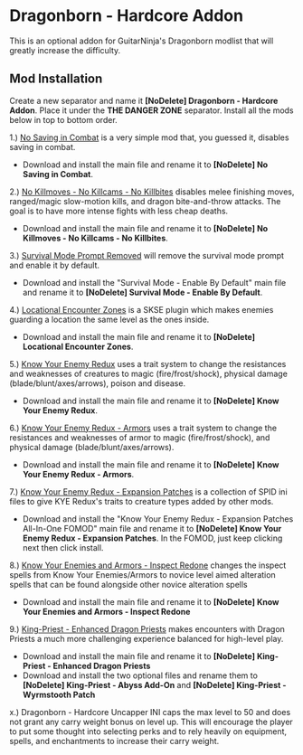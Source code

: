 # Dragonborn - Hardcore Addon
This is an optional addon for GuitarNinja's Dragonborn modlist that will greatly increase the difficulty.



## Mod Installation
Create a new separator and name it **[NoDelete] Dragonborn - Hardcore Addon**. Place it under the **THE DANGER ZONE** separator. Install all the mods below in top to bottom order.

1.) [No Saving in Combat](https://www.nexusmods.com/skyrimspecialedition/mods/29914) is a very simple mod that, you guessed it, disables saving in combat.
  - Download and install the main file and rename it to **[NoDelete] No Saving in Combat**.

2.) [No Killmoves - No Killcams - No Killbites](https://www.nexusmods.com/skyrimspecialedition/mods/13395) disables melee finishing moves, ranged/magic slow-motion kills, and dragon bite-and-throw attacks. The goal is to have more intense fights with less cheap deaths.
  - Download and install the main file and rename it to **[NoDelete] No Killmoves - No Killcams - No Killbites**.

3.) [Survival Mode Prompt Removed](https://www.nexusmods.com/skyrimspecialedition/mods/59049) will remove the survival mode prompt and enable it by default.
  - Download and install the "Survival Mode - Enable By Default" main file and rename it to **[NoDelete] Survival Mode - Enable By Default**.

4.) [Locational Encounter Zones](https://www.nexusmods.com/skyrimspecialedition/mods/85212) is a SKSE plugin which makes enemies guarding a location the same level as the ones inside.
  - Download and install the main file and rename it to **[NoDelete] Locational Encounter Zones**.

5.) [Know Your Enemy Redux](https://www.nexusmods.com/skyrimspecialedition/mods/55045?tab=description) uses a trait system to change the resistances and weaknesses of creatures to magic (fire/frost/shock), physical damage (blade/blunt/axes/arrows), poison and disease. 
  - Download and install the main file and rename it to **[NoDelete] Know Your Enemy Redux**.

6.) [Know Your Enemy Redux - Armors](https://www.nexusmods.com/skyrimspecialedition/mods/55203) uses a trait system to change the resistances and weaknesses of armor to magic (fire/frost/shock), and physical damage (blade/blunt/axes/arrows). 
  - Download and install the main file and rename it to **[NoDelete] Know Your Enemy Redux - Armors**.

7.) [Know Your Enemy Redux - Expansion Patches](https://www.nexusmods.com/skyrimspecialedition/mods/56705) is a collection of SPID ini files to give KYE Redux's traits to creature types added by other mods.
  - Download and install the "Know Your Enemy Redux - Expansion Patches All-In-One FOMOD" main file and rename it to **[NoDelete] Know Your Enemy Redux - Expansion Patches**. In the FOMOD, just keep clicking next then click install.

8.) [Know Your Enemies and Armors - Inspect Redone](https://www.nexusmods.com/skyrimspecialedition/mods/86979) changes the inspect spells from Know Your Enemies/Armors to novice level aimed alteration spells that can be found alongside other novice alteration spells 
  - Download and install the main file and rename it to **[NoDelete] Know Your Enemies and Armors - Inspect Redone**

9.) [King-Priest - Enhanced Dragon Priests](https://www.nexusmods.com/skyrimspecialedition/mods/59652) makes encounters with Dragon Priests a much more challenging experience balanced for high-level play. 
  - Download and install the main file and rename it to **[NoDelete] King-Priest - Enhanced Dragon Priests**
  - Download and install the two optional files and rename them to **[NoDelete] King-Priest - Abyss Add-On** and **[NoDelete] King-Priest - Wyrmstooth Patch**

x.) Dragonborn - Hardcore Uncapper INI caps the max level to 50 and does not grant any carry weight bonus on level up. This will encourage the player to put some thought into selecting perks and to rely heavily on equipment, spells, and enchantments to increase their carry weight.
